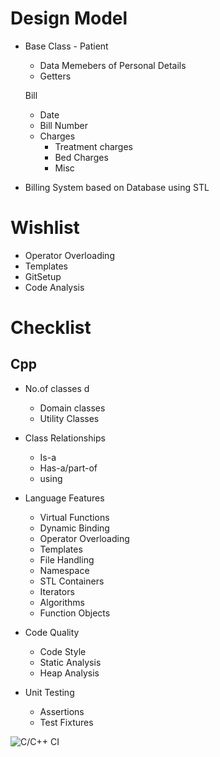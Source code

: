# Design Model

* Base Class - Patient 
    * Data Memebers of Personal Details
    * Getters
 
    Bill
    * Date
    * Bill Number
    * Charges
        - Treatment charges
        - Bed Charges
        - Misc 

* Billing System based on Database using STL


# Wishlist
* Operator Overloading
* Templates
* GitSetup
* Code Analysis




# Checklist

## Cpp
* No.of classes 	d
    - Domain classes 
	- Utility Classes 
	
* Class Relationships	
    - Is-a
	- Has-a/part-of
	- using
	
* Language Features	
    - Virtual Functions
	- Dynamic Binding
	- Operator Overloading
	- Templates
	- File Handling   
	- Namespace
	- STL Containers
	- Iterators
	- Algorithms
	- Function Objects
	
* Code Quality	
    - Code Style
	- Static Analysis
	- Heap Analysis
	
* Unit Testing	
    - Assertions
	- Test Fixtures

![C/C++ CI](https://github.com/99002519/Miniproject_Cpp/workflows/C/C++%20CI/badge.svg?branch=main)
